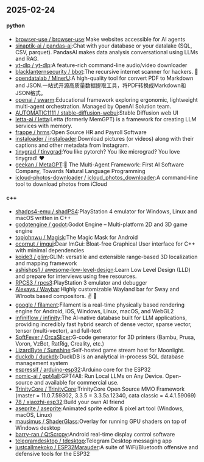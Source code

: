 ## 2025-02-24

#### python
* [browser-use / browser-use](https://github.com/browser-use/browser-use):Make websites accessible for AI agents
* [sinaptik-ai / pandas-ai](https://github.com/sinaptik-ai/pandas-ai):Chat with your database or your datalake (SQL, CSV, parquet). PandasAI makes data analysis conversational using LLMs and RAG.
* [yt-dlp / yt-dlp](https://github.com/yt-dlp/yt-dlp):A feature-rich command-line audio/video downloader
* [blacklanternsecurity / bbot](https://github.com/blacklanternsecurity/bbot):The recursive internet scanner for hackers. 🧡
* [opendatalab / MinerU](https://github.com/opendatalab/MinerU):A high-quality tool for convert PDF to Markdown and JSON.一站式开源高质量数据提取工具，将PDF转换成Markdown和JSON格式。
* [openai / swarm](https://github.com/openai/swarm):Educational framework exploring ergonomic, lightweight multi-agent orchestration. Managed by OpenAI Solution team.
* [AUTOMATIC1111 / stable-diffusion-webui](https://github.com/AUTOMATIC1111/stable-diffusion-webui):Stable Diffusion web UI
* [letta-ai / letta](https://github.com/letta-ai/letta):Letta (formerly MemGPT) is a framework for creating LLM services with memory.
* [frappe / hrms](https://github.com/frappe/hrms):Open Source HR and Payroll Software
* [instaloader / instaloader](https://github.com/instaloader/instaloader):Download pictures (or videos) along with their captions and other metadata from Instagram.
* [tinygrad / tinygrad](https://github.com/tinygrad/tinygrad):You like pytorch? You like micrograd? You love tinygrad! ❤️
* [geekan / MetaGPT](https://github.com/geekan/MetaGPT):🌟 The Multi-Agent Framework: First AI Software Company, Towards Natural Language Programming
* [icloud-photos-downloader / icloud_photos_downloader](https://github.com/icloud-photos-downloader/icloud_photos_downloader):A command-line tool to download photos from iCloud

#### c++
* [shadps4-emu / shadPS4](https://github.com/shadps4-emu/shadPS4):PlayStation 4 emulator for Windows, Linux and macOS written in C++
* [godotengine / godot](https://github.com/godotengine/godot):Godot Engine – Multi-platform 2D and 3D game engine
* [topjohnwu / Magisk](https://github.com/topjohnwu/Magisk):The Magic Mask for Android
* [ocornut / imgui](https://github.com/ocornut/imgui):Dear ImGui: Bloat-free Graphical User interface for C++ with minimal dependencies
* [koide3 / glim](https://github.com/koide3/glim):GLIM: versatile and extensible range-based 3D localization and mapping framework
* [ashishps1 / awesome-low-level-design](https://github.com/ashishps1/awesome-low-level-design):Learn Low Level Design (LLD) and prepare for interviews using free resources.
* [RPCS3 / rpcs3](https://github.com/RPCS3/rpcs3):PlayStation 3 emulator and debugger
* [Alexays / Waybar](https://github.com/Alexays/Waybar):Highly customizable Wayland bar for Sway and Wlroots based compositors. ✌️ 🎉
* [google / filament](https://github.com/google/filament):Filament is a real-time physically based rendering engine for Android, iOS, Windows, Linux, macOS, and WebGL2
* [infiniflow / infinity](https://github.com/infiniflow/infinity):The AI-native database built for LLM applications, providing incredibly fast hybrid search of dense vector, sparse vector, tensor (multi-vector), and full-text
* [SoftFever / OrcaSlicer](https://github.com/SoftFever/OrcaSlicer):G-code generator for 3D printers (Bambu, Prusa, Voron, VzBot, RatRig, Creality, etc.)
* [LizardByte / Sunshine](https://github.com/LizardByte/Sunshine):Self-hosted game stream host for Moonlight.
* [duckdb / duckdb](https://github.com/duckdb/duckdb):DuckDB is an analytical in-process SQL database management system
* [espressif / arduino-esp32](https://github.com/espressif/arduino-esp32):Arduino core for the ESP32
* [nomic-ai / gpt4all](https://github.com/nomic-ai/gpt4all):GPT4All: Run Local LLMs on Any Device. Open-source and available for commercial use.
* [TrinityCore / TrinityCore](https://github.com/TrinityCore/TrinityCore):TrinityCore Open Source MMO Framework (master = 11.0.7.59302, 3.3.5 = 3.3.5a.12340, cata classic = 4.4.1.59069)
* [78 / xiaozhi-esp32](https://github.com/78/xiaozhi-esp32):Build your own AI friend
* [aseprite / aseprite](https://github.com/aseprite/aseprite):Animated sprite editor & pixel art tool (Windows, macOS, Linux)
* [mausimus / ShaderGlass](https://github.com/mausimus/ShaderGlass):Overlay for running GPU shaders on top of Windows desktop
* [barry-ran / QtScrcpy](https://github.com/barry-ran/QtScrcpy):Android real-time display control software
* [telegramdesktop / tdesktop](https://github.com/telegramdesktop/tdesktop):Telegram Desktop messaging app
* [justcallmekoko / ESP32Marauder](https://github.com/justcallmekoko/ESP32Marauder):A suite of WiFi/Bluetooth offensive and defensive tools for the ESP32

